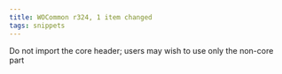 ```yaml
---
title: WOCommon r324, 1 item changed
tags: snippets
---
```


Do not import the core header; users may wish to use only the non-core part
